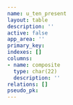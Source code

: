 ```yaml
---
name: u_ten_present
layout: table
description: ''
active: false
app_area: ''
primary_key: 
indexes: []
columns:
- name: composite
  type: char(22)
  description: ''
relations: []
pseudo_pk: 
---
```


